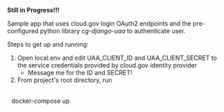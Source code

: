 <b>Still in Progress!!!</b>

Sample app that uses cloud.gov login OAuth2 endpoints and the pre-configured python library <i>cg-django-uaa</i> to authenticate user.

Steps to get up and running:<br>
1. Open local.env and edit UAA_CLIENT_ID and UAA_CLIENT_SECRET to the service credentials provided by cloud.gov identity provider
    - Message me for the ID and SECRET!
2. From project's root directory, run <br><br> 
        
<div style="text-indent: 10px;">docker-compose up</div>  
     
